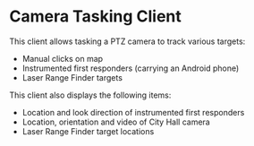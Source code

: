 # Camera Tasking Client


This client allows tasking a PTZ camera to track various targets:

- Manual clicks on map
- Instrumented first responders (carrying an Android phone)
- Laser Range Finder targets


This client also displays the following items:

- Location and look direction of instrumented first responders
- Location, orientation and video of City Hall camera
- Laser Range Finder target locations

